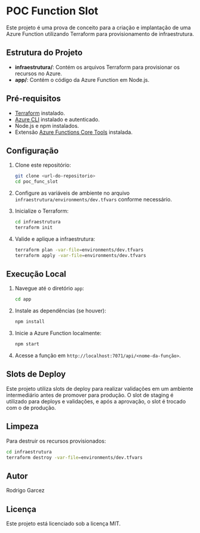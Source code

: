# POC Function Slot

Este projeto é uma prova de conceito para a criação e implantação de uma Azure Function utilizando Terraform para provisionamento de infraestrutura.

## Estrutura do Projeto

- **infraestrutura/**: Contém os arquivos Terraform para provisionar os recursos no Azure.
- **app/**: Contém o código da Azure Function em Node.js.

## Pré-requisitos

- [Terraform](https://www.terraform.io/downloads.html) instalado.
- [Azure CLI](https://learn.microsoft.com/cli/azure/install-azure-cli) instalado e autenticado.
- Node.js e npm instalados.
- Extensão [Azure Functions Core Tools](https://learn.microsoft.com/azure/azure-functions/functions-run-local) instalada.

## Configuração

1. Clone este repositório:
   ```bash
   git clone <url-do-repositorio>
   cd poc_func_slot
   ```

2. Configure as variáveis de ambiente no arquivo `infraestrutura/environments/dev.tfvars` conforme necessário.

3. Inicialize o Terraform:
   ```bash
   cd infraestrutura
   terraform init
   ```

4. Valide e aplique a infraestrutura:
   ```bash
   terraform plan -var-file=environments/dev.tfvars
   terraform apply -var-file=environments/dev.tfvars
   ```

## Execução Local

1. Navegue até o diretório `app`:
   ```bash
   cd app
   ```

2. Instale as dependências (se houver):
   ```bash
   npm install
   ```

3. Inicie a Azure Function localmente:
   ```bash
   npm start
   ```

4. Acesse a função em `http://localhost:7071/api/<nome-da-função>`.

## Slots de Deploy

Este projeto utiliza slots de deploy para realizar validações em um ambiente intermediário antes de promover para produção. O slot de staging é utilizado para deploys e validações, e após a aprovação, o slot é trocado com o de produção.

## Limpeza

Para destruir os recursos provisionados:
```bash
cd infraestrutura
terraform destroy -var-file=environments/dev.tfvars
```

## Autor

Rodrigo Garcez

## Licença

Este projeto está licenciado sob a licença MIT.
